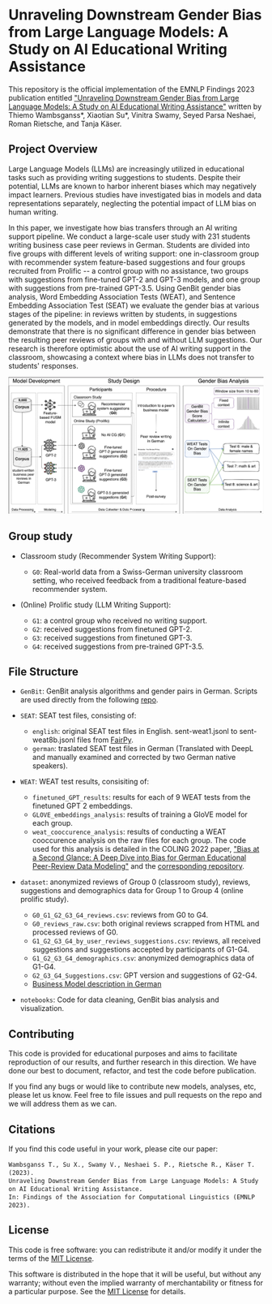 # Unraveling Downstream Gender Bias from Large Language Models: A Study on AI Educational Writing Assistance
This repository is the official implementation of the EMNLP Findings 2023 publication entitled ["Unraveling Downstream Gender Bias from Large Language Models: A Study on AI Educational Writing Assistance"](https://aclanthology.org/2023.findings-emnlp.689/) written by Thiemo Wambsganss*, Xiaotian Su*, Vinitra Swamy, Seyed Parsa Neshaei, Roman Rietsche, and Tanja Käser.

## Project Overview

Large Language Models (LLMs) are increasingly utilized in educational tasks such as providing writing suggestions to students. Despite their potential, LLMs are known to harbor inherent biases which may negatively impact learners. Previous studies have investigated bias in models and data representations separately, neglecting the potential impact of LLM bias on human writing.

In this paper, we investigate how bias transfers through an AI writing support pipeline. We conduct a large-scale user study with 231 students writing business case peer reviews in German. Students are divided into five groups with different levels of writing support: one in-classroom group with recommender system feature-based suggestions and four groups recruited from Prolific -- a control group with no assistance, two groups with suggestions from fine-tuned GPT-2 and GPT-3 models, and one group with suggestions from pre-trained GPT-3.5. Using GenBit gender bias analysis,  Word Embedding Association Tests (WEAT), and Sentence Embedding Association Test (SEAT) we evaluate the gender bias at various stages of the pipeline: in reviews written by students, in suggestions generated by the models, and in model embeddings directly. Our results demonstrate that there is no significant difference in gender bias between the resulting peer reviews of groups with and without LLM suggestions. Our research is therefore optimistic about the use of AI writing support in the classroom, showcasing a context where bias in LLMs does not transfer to students' responses.

![Pipeline](pipeline.png)

## Group study

- Classroom study (Recommender System Writing Support):
  - `G0`: Real-world data from a Swiss-German university classroom setting, who received feedback from a traditional feature-based recommender system.
  
- (Online) Prolific study (LLM Writing Support):
  - `G1`: a control group who received no writing support.
  - `G2`: received suggestions from finetuned GPT-2.
  - `G3`: received suggestions from finetuned GPT-3.
  - `G4`: received suggestions from pre-trained GPT-3.5.

## File Structure

- `GenBit`: GenBit analysis algorithms and gender pairs in German. Scripts are used directly from the following [repo](https://github.com/BordiaS/language-model-bias).

- `SEAT`: SEAT test files, consisting of:
  - `english`: original SEAT test files in English.
  sent-weat1.jsonl to sent-weat8b.jsonl files from [FairPy](https://github.com/HrishikeshVish/Fairpy/tree/main/BiasDetection/data/weatStereotypes/gender). 
  - `german`: traslated SEAT test files in German (Translated with DeepL and manually examined and corrected by two German native speakers).

- `WEAT`: WEAT test results, consisiting of:
  - `finetuned_GPT_results`: results for each of 9 WEAT tests from the finetuned GPT 2 embeddings.
  - `GLOVE_embeddings_analysis`: results of training a GloVE model for each group.
  - `weat_cooccurence_analysis`: results of conducting a WEAT cooccurence analysis on the raw files for each group.
  The code used for this analysis is detailed in the COLING 2022 paper, ["Bias at a Second Glance: A Deep Dive into Bias for German Educational Peer-Review Data Modeling"](https://arxiv.org/pdf/2209.10335.pdf) and the [corresponding repository](https://github.com/epfl-ml4ed/bias-at-a-second-glance). 


- `dataset`: anonymized reviews of Group 0 (classroom study), reviews, suggestions and demographics data for Group 1 to Group 4 (online prolific study).

  - `G0_G1_G2_G3_G4_reviews.csv`: reviews from G0 to G4.
  - `G0_reviews_raw.csv`: both original reviews scrapped from HTML and processed reviews of G0.
  - `G1_G2_G3_G4_by_user_reviews_suggestions.csv`: reviews, all received suggestions and suggestions accepted by participants of G1-G4.
  - `G1_G2_G3_G4_demographics.csv`: anonymized demographics data of G1-G4.
  - `G2_G3_G4_Suggestions.csv`: GPT version and suggestions of G2-G4.
  - [Business Model description in German](https://www.youtube.com/watch?v=S_kLT2sXp_M)
    
- `notebooks`: Code for data cleaning, GenBit bias analysis and visualization.

## Contributing 

This code is provided for educational purposes and aims to facilitate reproduction of our results, and further research 
in this direction. We have done our best to document, refactor, and test the code before publication.

If you find any bugs or would like to contribute new models, analyses, etc, please let us know. Feel free to file issues and pull requests on the repo and we will address them as we can.

## Citations
If you find this code useful in your work, please cite our paper:

```
Wambsganss T., Su X., Swamy V., Neshaei S. P., Rietsche R., Käser T. (2023). 
Unraveling Downstream Gender Bias from Large Language Models: A Study on AI Educational Writing Assistance.
In: Findings of the Association for Computational Linguistics (EMNLP 2023). 
```

## License
This code is free software: you can redistribute it and/or modify it under the terms of the [MIT License](LICENSE).

This software is distributed in the hope that it will be useful, but without any warranty; without even the implied warranty of merchantability or fitness for a particular purpose. See the [MIT License](LICENSE) for details.
